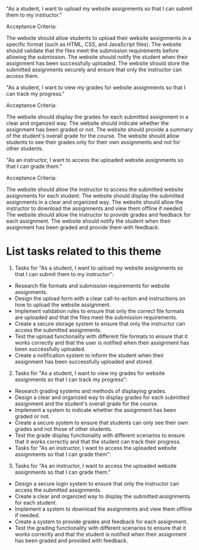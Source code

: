 "As a student, I want to upload my website assignments so that I can submit them to my instructor."

Acceptance Criteria:

The website should allow students to upload their website assignments in a specific format (such as HTML, CSS, and JavaScript files). The website should validate that the files meet the submission requirements before allowing the submission. The website should notify the student when their assignment has been successfully uploaded. The website should store the submitted assignments securely and ensure that only the instructor can access them.

"As a student, I want to view my grades for website assignments so that I can track my progress."

Acceptance Criteria:

The website should display the grades for each submitted assignment in a clear and organized way. The website should indicate whether the assignment has been graded or not. The website should provide a summary of the student's overall grade for the course. The website should allow students to see their grades only for their own assignments and not for other students.

"As an instructor, I want to access the uploaded website assignments so that I can grade them."

Acceptance Criteria:

The website should allow the instructor to access the submitted website assignments for each student. The website should display the submitted assignments in a clear and organized way. The website should allow the instructor to download the assignments and view them offline if needed. The website should allow the instructor to provide grades and feedback for each assignment. The website should notify the student when their assignment has been graded and provide them with feedback.


# List tasks related to this theme
1. Tasks for "As a student, I want to upload my website assignments so that I can submit them to my instructor":
* Research file formats and submission requirements for website assignments.
* Design the upload form with a clear call-to-action and instructions on how to upload the website assignment.
* Implement validation rules to ensure that only the correct file formats are uploaded and that the files meet the submission requirements.
* Create a secure storage system to ensure that only the instructor can access the submitted assignments.
* Test the upload functionality with different file formats to ensure that it works correctly and that the user is notified when their assignment has been successfully uploaded.
* Create a notification system to inform the student when their assignment has been successfully uploaded and stored.

2. Tasks for "As a student, I want to view my grades for website assignments so that I can track my progress":
* Research grading systems and methods of displaying grades.
* Design a clear and organized way to display grades for each submitted assignment and the student's overall grade for the course.
* Implement a system to indicate whether the assignment has been graded or not.
* Create a secure system to ensure that students can only see their own grades and not those of other students.
* Test the grade display functionality with different scenarios to ensure that it works correctly and that the student can track their progress.
* Tasks for "As an instructor, I want to access the uploaded website assignments so that I can grade them":

3. Tasks for "As an instructor, I want to access the uploaded website assignments so that I can grade them." 
* Design a secure login system to ensure that only the instructor can access the submitted assignments.
* Create a clear and organized way to display the submitted assignments for each student.
* Implement a system to download the assignments and view them offline if needed.
* Create a system to provide grades and feedback for each assignment.
* Test the grading functionality with different scenarios to ensure that it works correctly and that the student is notified when their assignment has been graded and provided with feedback.
<!--- add at least 1 more task --->
